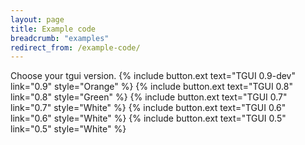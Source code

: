 ```yaml
---
layout: page
title: Example code
breadcrumb: "examples"
redirect_from: /example-code/
---
```

Choose your tgui version.
{% include button.ext text="TGUI 0.9-dev" link="0.9" style="Orange" %}
{% include button.ext text="TGUI 0.8" link="0.8" style="Green" %}
{% include button.ext text="TGUI 0.7" link="0.7" style="White" %}
{% include button.ext text="TGUI 0.6" link="0.6" style="White" %}
{% include button.ext text="TGUI 0.5" link="0.5" style="White" %}
